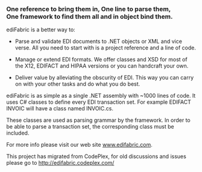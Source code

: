 <h3>One reference to bring them in, One line to parse them,<br>
One framework to find them all and in object bind them.</h3>

ediFabric is a better way to:

- Parse and validate EDI documents to .NET objects or XML and vice verse. All you need to start with is a project reference and a line of code.

- Manage or extend EDI formats. We offer classes and XSD for most of the X12, EDIFACT and HIPAA versions or you can handcraft your own.

- Deliver value by alleviating the obscurity of EDI. This way you can carry on with your other tasks and do what you do best.

ediFabric is as simple as a single .NET assembly with ~1000 lines of code. It uses C# classes to define every EDI transaction set. For example EDIFACT INVOIC will have a class named INVOIC.cs.

These classes are used as parsing grammar by the framework. In order to be able to parse a transaction set, the corresponding class must be included.

For more info please visit our web site www.edifabric.com.

This project has migrated from CodePlex, for old discussions and issues please go to http://edifabric.codeplex.com/


